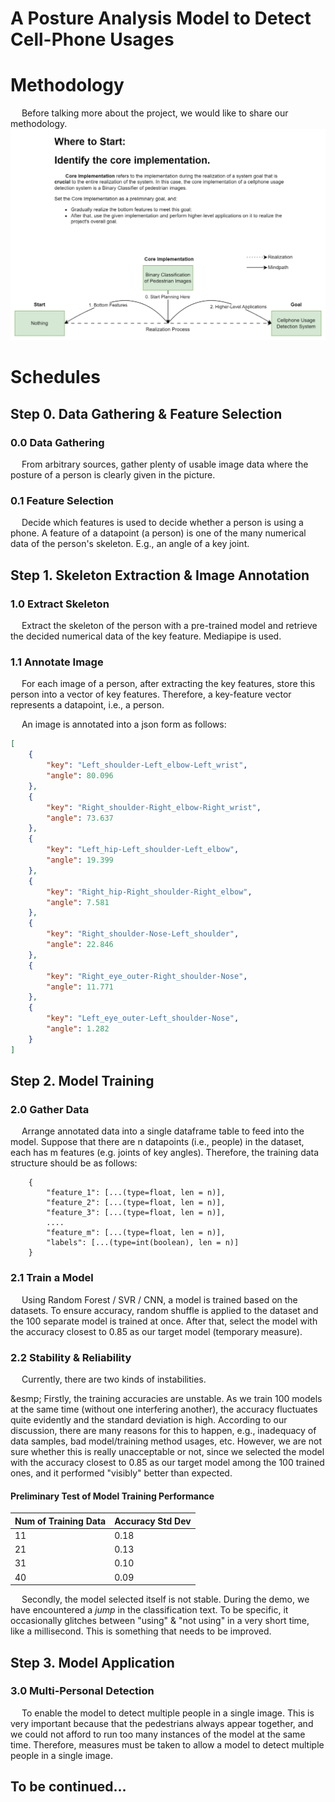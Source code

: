 # A Posture Analysis Model to Detect Cell-Phone Usages

# Methodology
&emsp; Before talking more about the project, we would like to share our methodology.
![methodology.png](project_documents%2FREADME_images%2Fmethodology.png)

# Schedules
## Step 0. Data Gathering & Feature Selection
### 0.0 Data Gathering
&emsp; From arbitrary sources, gather plenty of usable image data where 
the posture of a person is clearly given in the picture.

### 0.1 Feature Selection
&emsp; Decide which features is used to decide whether a person is using a phone.
A feature of a datapoint (a person) is one of the many numerical data of the person's
skeleton. E.g., an angle of a key joint.


## Step 1. Skeleton Extraction & Image Annotation
### 1.0 Extract Skeleton
&emsp; Extract the skeleton of the person with a pre-trained model and retrieve
the decided numerical data of the key feature. Mediapipe is used.

### 1.1 Annotate Image
&emsp; For each image of a person, after extracting the key features, store this person
into a vector of key features. Therefore, a key-feature vector represents a datapoint,
i.e., a person.

&emsp; An image is annotated into a json form as follows:
```json
[
    {
        "key": "Left_shoulder-Left_elbow-Left_wrist",
        "angle": 80.096
    },
    {
        "key": "Right_shoulder-Right_elbow-Right_wrist",
        "angle": 73.637
    },
    {
        "key": "Left_hip-Left_shoulder-Left_elbow",
        "angle": 19.399
    },
    {
        "key": "Right_hip-Right_shoulder-Right_elbow",
        "angle": 7.581
    },
    {
        "key": "Right_shoulder-Nose-Left_shoulder",
        "angle": 22.846
    },
    {
        "key": "Right_eye_outer-Right_shoulder-Nose",
        "angle": 11.771
    },
    {
        "key": "Left_eye_outer-Left_shoulder-Nose",
        "angle": 1.282
    }
]
```

## Step 2. Model Training
### 2.0 Gather Data
&emsp; Arrange annotated data into a single dataframe table to feed into the model.
Suppose that there are n datapoints (i.e., people) in the dataset, each has m features 
(e.g. joints of key angles). Therefore, the training data structure should be as follows:
```console
    {
        "feature_1": [...(type=float, len = n)],
        "feature_2": [...(type=float, len = n)],
        "feature_3": [...(type=float, len = n)],
        ....
        "feature_m": [...(type=float, len = n)],
        "labels": [...(type=int(boolean), len = n)]
    }
```

### 2.1 Train a Model
&emsp; Using Random Forest / SVR / CNN, a model is trained based on the datasets. To ensure
accuracy, random shuffle is applied to the dataset and the 100 separate model is trained at once.
After that, select the model with the accuracy closest to 0.85 as our target model (temporary measure).

### 2.2 Stability & Reliability
&emsp; Currently, there are two kinds of instabilities.

&esmp; Firstly, the training accuracies are unstable. As we train 100 models at the same time (without one interfering
another), the accuracy fluctuates quite evidently and the standard deviation is high. According to our discussion,
there are many reasons for this to happen, e.g., inadequacy of data samples, bad model/training method usages, etc. 
However, we are not sure whether this is really unacceptable or not, since we selected the model with the accuracy 
closest to 0.85 as our target model among the 100 trained ones, and it performed "visibly" better than expected.

#### Preliminary Test of Model Training Performance
| Num of Training Data | Accuracy Std Dev |
|----------------------|------------------|
| 11                   | 0.18             |
| 21                   | 0.13             |
| 31                   | 0.10             |
| 40                   | 0.09             |

&emsp; Secondly, the model selected itself is not stable. During the demo, we have encountered a *jump* in the 
classification text. To be specific, it occasionally glitches between "using" & "not using" in a very short time, like
a millisecond. This is something that needs to be improved.

## Step 3. Model Application
### 3.0 Multi-Personal Detection
&emsp; To enable the model to detect multiple people in a single image. This is very important because that the
pedestrians always appear together, and we could not afford to run too many instances of the model at the same time.
Therefore, measures must be taken to allow a model to detect multiple people in a single image.

## To be continued...
